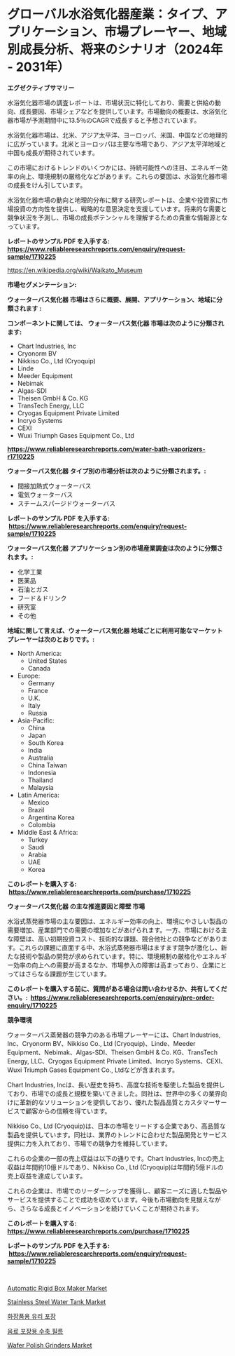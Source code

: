 <p><h1>グローバル水浴気化器産業：タイプ、アプリケーション、市場プレーヤー、地域別成長分析、将来のシナリオ（2024年 - 2031年）</h1></p><p><strong>エグゼクティブサマリー</strong></p>
<p><p>水浴気化器市場の調査レポートは、市場状況に特化しており、需要と供給の動向、成長要因、市場シェアなどを提供しています。市場動向の概要は、水浴気化器市場が予測期間中に13.5％のCAGRで成長すると予想されています。</p><p>水浴気化器市場は、北米、アジア太平洋、ヨーロッパ、米国、中国などの地理的に広がっています。北米とヨーロッパは主要な市場であり、アジア太平洋地域と中国も成長が期待されています。</p><p>この市場におけるトレンドのいくつかには、持続可能性への注目、エネルギー効率の向上、環境規制の厳格化などがあります。これらの要因は、水浴気化器市場の成長をけん引しています。</p><p>水浴気化器市場の動向と地理的分布に関する研究レポートは、企業や投資家に市場投資の方向性を提供し、戦略的な意思決定を支援しています。将来的な需要と競争状況を予測し、市場の成長ポテンシャルを理解するための貴重な情報源となっています。</p></p>
<p><strong>レポートのサンプル PDF を入手する: <a href="https://www.reliableresearchreports.com/enquiry/request-sample/1710225">https://www.reliableresearchreports.com/enquiry/request-sample/1710225</a></strong></p>
<p><a href="https://en.wikipedia.org/wiki/Waikato_Museum">https://en.wikipedia.org/wiki/Waikato_Museum</a></p>
<p><strong>市場セグメンテーション:</strong></p>
<p><strong> ウォーターバス気化器 市場はさらに概要、展開、アプリケーション、地域に分類されます :</strong></p>
<p><strong>コンポーネントに関しては、 ウォーターバス気化器 市場は次のように分類されます: &nbsp;</strong></p>
<p><ul><li>Chart Industries, Inc</li><li>Cryonorm BV</li><li>Nikkiso Co., Ltd (Cryoquip)</li><li>Linde</li><li>Meeder Equipment</li><li>Nebimak</li><li>Algas-SDI</li><li>Theisen GmbH & Co. KG</li><li>TransTech Energy, LLC</li><li>Cryogas Equipment Private Limited</li><li>Incryo Systems</li><li>CEXI</li><li>Wuxi Triumph Gases Equipment Co., Ltd</li></ul></p>
<p><strong><a href="https://www.reliableresearchreports.com/water-bath-vaporizers-r1710225">https://www.reliableresearchreports.com/water-bath-vaporizers-r1710225</a></strong></p>
<p><strong> ウォーターバス気化器 タイプ別の市場分析は次のように分類されます。:</strong></p>
<p><ul><li>間接加熱式ウォーターバス</li><li>電気ウォーターバス</li><li>スチームスパージドウォーターバス</li></ul></p>
<p><strong>レポートのサンプル PDF を入手する: &nbsp;<a href="https://www.reliableresearchreports.com/enquiry/request-sample/1710225">https://www.reliableresearchreports.com/enquiry/request-sample/1710225</a></strong></p>
<p><strong> ウォーターバス気化器 アプリケーション別の市場産業調査は次のように分類されます。:</strong></p>
<p><ul><li>化学工業</li><li>医薬品</li><li>石油とガス</li><li>フード＆ドリンク</li><li>研究室</li><li>その他</li></ul></p>
<p><strong>地域に関して言えば、ウォーターバス気化器 地域ごとに利用可能なマーケットプレーヤーは次のとおりです。:</strong></p>
<p><ul>
    <li>
        North America:
        <ul>
            <li>United States</li>
            <li>Canada</li>
        </ul>
    </li>
    <li>
        Europe:
        <ul>
            <li>Germany</li>
            <li>France</li>
            <li>U.K.</li>
            <li>Italy</li>
            <li>Russia</li>
        </ul>
    </li>
    <li>
        Asia-Pacific:
        <ul>
            <li>China</li>
            <li>Japan</li>
            <li>South Korea</li>
            <li>India</li>
            <li>Australia</li>
            <li>China Taiwan</li>
            <li>Indonesia</li>
            <li>Thailand</li>
            <li>Malaysia</li>
        </ul>
    </li>
    <li>
        Latin America:
        <ul>
            <li>Mexico</li>
            <li>Brazil</li>
            <li>Argentina Korea</li>
            <li>Colombia</li>
        </ul>
    </li>
    <li>
        Middle East & Africa:
        <ul>
            <li>Turkey</li>
            <li>Saudi</li>
            <li>Arabia</li>
            <li>UAE</li>
            <li>Korea</li>
        </ul>
    </li>
    </ul></p>
<p><strong>このレポートを購入する: &nbsp;<a href="https://www.reliableresearchreports.com/purchase/1710225">https://www.reliableresearchreports.com/purchase/1710225</a></strong></p>
<p><strong>ウォーターバス気化器 の主な推進要因と障壁 市場</strong></p>
<p><p>水浴式蒸発器市場の主な要因は、エネルギー効率の向上、環境にやさしい製品の需要増加、産業部門での需要の増加などがあげられます。一方、市場における主な障壁は、高い初期投資コスト、技術的な課題、競合他社との競争などがあります。これらの課題に直面する中、水浴式蒸発器市場はますます競争が激化し、新たな技術や製品の開発が求められています。特に、環境規制の厳格化やエネルギー効率の向上への需要が高まるなか、市場参入の障害は高まっており、企業にとってはさらなる課題が生じています。</p></p>
<p><strong>このレポートを購入する前に、質問がある場合は問い合わせるか、共有してください。:&nbsp; <a href="https://www.reliableresearchreports.com/enquiry/pre-order-enquiry/1710225">https://www.reliableresearchreports.com/enquiry/pre-order-enquiry/1710225</a></strong></p>
<p><strong>競争環境</strong></p>
<p><p>ウォーターバス蒸発器の競争力のある市場プレーヤーには、Chart Industries, Inc、Cryonorm BV、Nikkiso Co., Ltd (Cryoquip)、Linde、Meeder Equipment、Nebimak、Algas-SDI、Theisen GmbH & Co. KG、TransTech Energy, LLC、Cryogas Equipment Private Limited、Incryo Systems、CEXI、Wuxi Triumph Gases Equipment Co., Ltdなどが含まれます。</p><p>Chart Industries, Incは、長い歴史を持ち、高度な技術を駆使した製品を提供しており、市場での成長と規模を築いてきました。同社は、世界中の多くの業界向けに革新的なソリューションを提供しており、優れた製品品質とカスタマーサービスで顧客からの信頼を得ています。</p><p>Nikkiso Co., Ltd (Cryoquip)は、日本の市場をリードする企業であり、高品質な製品を提供しています。同社は、業界のトレンドに合わせた製品開発とサービス提供に力を入れており、市場での競争力を維持しています。</p><p>これらの企業の一部の売上収益は以下の通りです。Chart Industries, Incの売上収益は年間約10億ドルであり、Nikkiso Co., Ltd (Cryoquip)は年間約5億ドルの売上収益を達成しています。</p><p>これらの企業は、市場でのリーダーシップを獲得し、顧客ニーズに適した製品やサービスを提供することで成功を収めています。今後も市場動向を見据えながら、さらなる成長とイノベーションを続けていくことが期待されます。</p></p>
<p><strong>このレポートを購入する: &nbsp; <a href="https://www.reliableresearchreports.com/purchase/1710225">https://www.reliableresearchreports.com/purchase/1710225</a></strong></p>
<p><strong>レポートのサンプル PDF を入手する: &nbsp;<a href="https://www.reliableresearchreports.com/enquiry/request-sample/1710225">https://www.reliableresearchreports.com/enquiry/request-sample/1710225</a></strong><strong></strong></p>
<p>&nbsp;</p>
<p><p><a href="https://github.com/emnqcawl19/Market-Research-Report-List-1/blob/main/automatic-rigid-box-maker-market.md">Automatic Rigid Box Maker Market</a></p><p><a href="https://issuu.com/reportprime-2/docs/stainless-steel-water-tank-market-size-2030.pptx">Stainless Steel Water Tank Market</a></p><p><a href="https://github.com/PercyHagernes9778/Market-Research-Report-List-2/blob/main/6926465181858.md">화장품용 유리 포장</a></p><p><a href="https://github.com/victorsharp87978/Market-Research-Report-List-1/blob/main/5170397181859.md">음료 포장용 수축 필름</a></p><p><a href="https://github.com/shahriarnajimjoy333/Market-Research-Report-List-1/blob/main/wafer-polish-grinders-market.md">Wafer Polish Grinders Market</a></p></p>